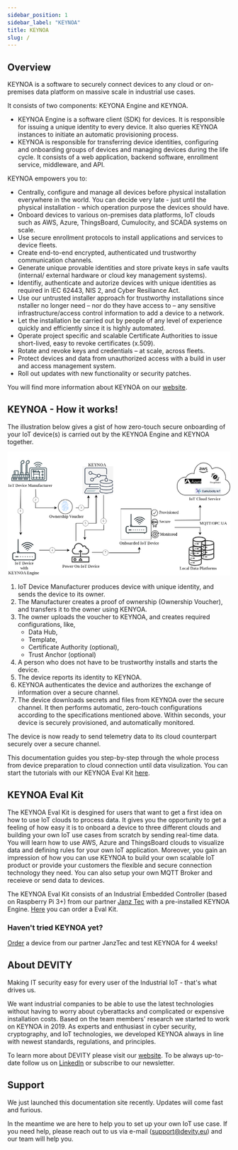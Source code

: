 ```yaml
---
sidebar_position: 1
sidebar_label: "KEYNOA"
title: KEYNOA
slug: /
---
```


## Overview
KEYNOA is a software to securely connect devices to any cloud or on-premises data platform on massive scale in industrial use cases. 

It consists of two components: KEYONA Engine and KEYNOA.
- KEYNOA Engine is a software client (SDK) for devices. It is responsible for issuing a unique identity to every device. It also queries KEYNOA instances to initiate an automatic provisioning process.
- KEYNOA is responsible for transferring device identities, configuring and onboarding groups of devices and managing devices during the life cycle. It consists of a web application, backend software, enrollment service, middleware, and API.

KEYNOA empowers you to:

- Centrally, configure and manage all devices before physical installation everywhere in the world. You can decide very late - just until the physical installation - which operation purpose the devices should have.
- Onboard devices to various on-premises data platforms, IoT clouds such as AWS, Azure, ThingsBoard, Cumulocity, and SCADA systems on scale.
- Use secure enrollment protocols to install applications and services to device fleets.
- Create end-to-end encrypted, authenticated und trustworthy communication channels.
- Generate unique provable identities and store private keys in safe vaults (internal/ external hardware or cloud key management systems).
- Identifiy, authenticate and autorize devices with unique identities as required in IEC 62443, NIS 2, and Cyber Resiliance Act. 
- Use our untrusted installer approach for trustworthy installations since nstaller no longer need – nor do they have access to – any sensitive infrastructure/access control information to add a device to a network.
- Let the installation be carried out by people of any level of experience quickly and efficiently since it is highly automated.
- Operate project specific and scalable Certificate Authorities to issue short-lived, easy to revoke certificates (x.509).
- Rotate and revoke keys and credentials – at scale, across fleets.
- Protect devices and data from unauthorized access with a build in user and access management system.
- Roll out updates with new functionality or security patches.

You will find more information about KEYNOA on our [website](https://devity.eu/how-it-works/). 

## KEYNOA - How it works!

<!-- 
Note: 
This section has been written in tandem with the information at https://devity.eu/how-it-works/, so that there is consistency in information. 
-->

The illustration below gives a gist of how zero-touch secure onboarding of your IoT device(s) is carried out by the KEYNOA Engine and KEYNOA together. 

![KEYNOA](/img/KEYNOA/Overview.png)

1. IoT Device Manufacturer produces device with unique identity, and sends the device to its owner.
2. The Manufacturer creates a proof of ownership (Ownership Voucher), and transfers it to the owner using KENYOA.  
3. The owner uploads the voucher to KEYNOA, and creates required configurations, like,
    - Data Hub,
    - Template,
    - Certificate Authority (optional),
    - Trust Anchor (optional)
4. A person who does not have to be trustworthy installs and starts the device.
5. The device reports its identity to KEYNOA.
6. KEYNOA authenticates the device and authorizes the exchange of information over a secure channel.
7. The device downloads secrets and files from KEYNOA over the secure channel. It then performs automatic, zero-touch configurations according to the specifications mentioned above. Within seconds, your device is securely provisioned, and automatically monitored. 

The device is now ready to send telemetry data to its cloud counterpart securely over a secure channel.


This documentation guides you step-by-step through the whole process from device preparation to cloud connection until data visulization. You can start the tutorials with our KEYNOA Eval Kit [here](https://devity-iot.github.io/tutorial/).

## KEYNOA Eval Kit 

The KEYNOA Eval Kit is desgined for users that want to get a first idea on how to use IoT clouds to process data. It gives you the opportunity to get a feeling of how easy it is to onboard a device to three different clouds and building your own IoT use cases from scratch by sending real-time data. You will learn how to use AWS, Azure and ThingsBoard clouds to visualize data and defining rules for your own IoT application. Moreover, you gain an impression of how you can use KEYNOA to build your own scalable IoT product or provide your customers the flexible and secure connection technology they need. You can also setup your own MQTT Broker and receieve or send data to devices.

The KEYNOA Eval Kit consists of an Industrial Embedded Controller (based on Raspberry Pi 3+) from our partner [Janz Tec](https://www.janztec.com/en/) with a pre-installed KEYNOA Engine. [Here](https://www.janztec.com/sicherheit-im-maschinenbau/) you can order a Eval Kit. 

<!-- 
### How to get a KEYNOA Eval Kit?
If you haven not tried KEYNOA yet, you can order a device from our partner JanzTec and test KEYNOA for 4 weeks [here](https://www.janztec.com/sicherheit-im-maschinenbau/).
-->

### Haven't tried KEYNOA yet?
[Order](https://www.janztec.com/sicherheit-im-maschinenbau/) a device from our partner JanzTec and test KEYNOA for 4 weeks!

## About DEVITY

Making IT security easy for every user of the Industrial IoT - that's what drives us.

We want industrial companies to be able to use the latest technologies without having to worry about cyberattacks and complicated or expensive installation costs. Based on the team members' research we started to work on KEYNOA in 2019. As experts and enthusiast in cyber security, cryptography, and IoT technologies, we developed KEYNOA always in line with newest standards, regulations, and principles. 

To learn more about DEVITY please visit our [website](https://devity.eu). To be always up-to-date follow us on [LinkedIn](https://de.linkedin.com/company/devity) or subscribe to our newsletter.

## Support

We just launched this documentation site recently. Updates will come fast and furious.

In the meantime we are here to help you to set up your own IoT use case. If you need help, please reach out to us via e-mail (support@devity.eu) and our team will help you.
